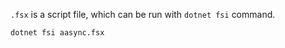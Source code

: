 
`.fsx` is a script file, which can be run with `dotnet fsi` command.

```bash
dotnet fsi aasync.fsx
```
